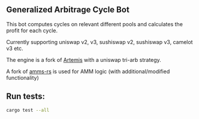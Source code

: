 ## Generalized Arbitrage Cycle Bot

This bot computes cycles on relevant different pools and calculates the profit for each cycle. 

Currently supporting uniswap v2, v3, sushiswap v2, sushiswap v3, camelot v3 etc. 

The engine is a fork of [Artemis](https://github.com/paradigmxyz/artemis) with a uniswap tri-arb strategy.

A fork of [amms-rs](https://github.com/darkforestry/amms-rs) is used for AMM logic (with additional/modified functionality)

## Run tests:
```sh
cargo test --all
```


